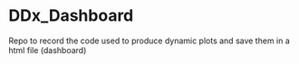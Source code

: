 # DDx_Dashboard
Repo to record the code used to produce dynamic plots and save them in a html file (dashboard)
